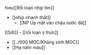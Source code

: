 hieu[[Rối loạn nhịp tim]]
- [[nhịp nhanh thất]]
	- [[NP Úp mặt vào chậu nước đá]]

[[Sốt]] - [[rối loạn ý thức]]
- [[../000 MOC/Kháng sinh MOC]]
- [[Hạ natri máu]]
